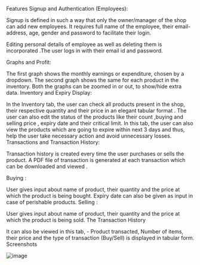 Features
Signup and Authentication (Employees):

Signup is defined in such a way that only the owner/manager of the shop can add new employees. It requires full name of the employee, their email-address, age, gender and password to facilitate their login.

Editing personal details of employee as well as deleting them is incorporated .The user logs in with their email id and password.

Graphs and Profit:

The first graph shows the monthly earnings or expenditure, chosen by a dropdown.
The second graph shows the same for each product in the inventory. Both the graphs can be zoomed in or out, to show/hide extra data.
Inventory and Expiry Display:

In the Inventory tab, the user can check all products present in the shop, their respective quantity and their price in an elegant tabular format .
The user can also edit the status of the products like their count ,buying and selling price , expiry date and their critical limit.
In this tab, the user can also view the products which are going to expire within next 3 days and thus, help the user take necessary action and avoid unnecessary losses.
Transactions and Transaction History:

Transaction history is created every time the user purchases or sells the product. A PDF file of transaction is generated at each transaction which can be downloaded and viewed .

Buying :

User gives input about name of product, their quantity and the price at which the product is being bought. Expiry date can also be given as input in case of perishable products.
Selling :

User gives input about name of product, their quantity and the price at which the product is being sold.
The Transaction History

It can also be viewed in this tab, - Product transacted, Number of items, their price and the type of transaction (Buy/Sell) is displayed in tabular form.
Screenshots

![image](https://github.com/MohamedIjlal27/InventoryApp/assets/150043878/3d5bede7-a86f-489e-9c62-479582ce09e2)








